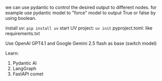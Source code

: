 we can use pydantic to control the desired output to different nodes.
for example use pydantic model to "force" model to output True or false by using boolean.

install uv: `pip install uv`
start UV project: `uv init`
pyproject.toml: like requirements.txt



Use OpenAI GPT4.1 and Google Gemini 2.5 flash as base (switch model)


Learn:
1. Pydantic AI
2. LangGraph
3. FastAPI
comet
